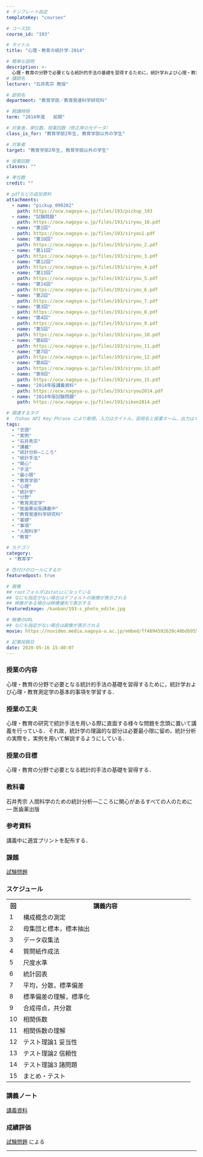 ```yaml
---
# テンプレート指定
templateKey: "courses"

# コースID
course_id: "193"

# タイトル
title: "心理・教育の統計学-2014"

# 簡単な説明
description: >-
  心理・教育の分野で必要となる統計的手法の基礎を習得するために，統計学および心理・教育測定学の基本的事項を学習する． ....
# 講師名
lecturer: "石井秀宗 教授"

# 部局名
department: "教育学部／教育発達科学研究科"

# 開講時限
term: "2014年度	前期"

# 対象者、単位数、授業回数（修正用の元データ）
class_is_for: "教育学部2年生, 教育学部以外の学生"

# 対象者
target: "教育学部2年生, 教育学部以外の学生"

# 授業回数
classes: ""

# 単位数
credit: ""

# pdfなどの追加資料
attachments:
  - name: "pickup_090202" 
    path: https://ocw.nagoya-u.jp/files/193/pickup_193
  - name: "試験問題" 
    path: https://ocw.nagoya-u.jp/files/193/siryou_16.pdf
  - name: "第1回" 
    path: https://ocw.nagoya-u.jp/files/193/siryou1.pdf
  - name: "第10回" 
    path: https://ocw.nagoya-u.jp/files/193/siryou_2.pdf
  - name: "第11回" 
    path: https://ocw.nagoya-u.jp/files/193/siryou_3.pdf
  - name: "第12回" 
    path: https://ocw.nagoya-u.jp/files/193/siryou_4.pdf
  - name: "第13回" 
    path: https://ocw.nagoya-u.jp/files/193/siryou_5.pdf
  - name: "第14回" 
    path: https://ocw.nagoya-u.jp/files/193/siryou_6.pdf
  - name: "第2回" 
    path: https://ocw.nagoya-u.jp/files/193/siryou_7.pdf
  - name: "第3回" 
    path: https://ocw.nagoya-u.jp/files/193/siryou_8.pdf
  - name: "第4回" 
    path: https://ocw.nagoya-u.jp/files/193/siryou_9.pdf
  - name: "第5回" 
    path: https://ocw.nagoya-u.jp/files/193/siryou_10.pdf
  - name: "第6回" 
    path: https://ocw.nagoya-u.jp/files/193/siryou_11.pdf
  - name: "第7回" 
    path: https://ocw.nagoya-u.jp/files/193/siryou_12.pdf
  - name: "第8回" 
    path: https://ocw.nagoya-u.jp/files/193/siryou_13.pdf
  - name: "第9回" 
    path: https://ocw.nagoya-u.jp/files/193/siryou_15.pdf
  - name: "2014年版講義資料" 
    path: https://ocw.nagoya-u.jp/files/193/siryou2014.pdf
  - name: "2014年版試験問題" 
    path: https://ocw.nagoya-u.jp/files/193/siken2014.pdf

# 関連するタグ
# （Yahoo API Key-Phrase により取得。入力はタイトル、部局名と授業ホーム、出力はキーフレーズ（tags））
tags:
  - "念頭"
  - "実例"
  - "石井秀宗"
  - "講義"
  - "統計分析—こころ"
  - "統計手法"
  - "関心"
  - "手法"
  - "最小限"
  - "教育学部"
  - "心理"
  - "統計学"
  - "分野"
  - "教育測定学"
  - "医歯薬出版講義中"
  - "教育発達科学研究科"
  - "基礎"
  - "事項"
  - "人間科学"
  - "教育"

# カテゴリ
category:
 - "教育学"

# 色付けのロールにするか
featuredpost: true

# 画像
## rootフォルダはstaticになっている
## なにも指定がない場合はデフォルトの画像が表示される
## 映像がある場合は映像優先で表示する
featuredimage: /kanban/193-s_photo_edite.jpg

# 映像のURL
## なにも指定がない場合は画像が表示される
movie: https://nuvideo.media.nagoya-u.ac.jp/embed/ff4894592639c48bdb9552f90c2f40327d9bf3f4

# 記事投稿日
date: 2020-05-16 15:40:07
---
```


### 授業の内容

心理・教育の分野で必要となる統計的手法の基礎を習得するために，統計学および心理・教育測定学の基本的事項を学習する．


### 授業の工夫

心理・教育の研究で統計手法を用いる際に直面する様々な問題を念頭に置いて講義を行っている．それ故，統計学の理論的な部分は必要最小限に留め，統計分析の実際を，実例を用いて解説するようにしている．





 

### 授業の目標

心理・教育の分野で必要となる統計的手法の基礎を習得する．

### 教科書

石井秀宗 人間科学のための統計分析—こころに関心があるすべての人のために— 医歯薬出版

### 参考資料

講義中に適宜プリントを配布する．

### 課題

[試験問題](https://ocw.nagoya-u.jp/files/193/siken2014.pdf) 


<h3>スケジュール</h3>
<table class="basic" width="455">
<tr>
<th width="20" class="center">回</th>
<th width="435" class="center">講義内容</th>
</tr>
<tr>
<td width="20" class="center">1</td>
<td width="435">構成概念の測定</td>
</tr>
<tr>
<td width="20" class="center">2</td>
<td width="435">母集団と標本，標本抽出</td>
</tr>
<tr>
<td width="20" class="center">3</td>
<td width="435">データ収集法</td>
</tr>
<tr>
<td width="20" class="center">4</td>
<td width="435">質問紙作成法</td>
</tr>
<tr>
<td width="20" class="center">5</td>
<td width="435">尺度水準</td>
</tr>
<tr>
<td width="20" class="center">6</td>
<td width="435">統計図表</td>
</tr>
<tr>
<td width="20" class="center">7</td>
<td width="435">平均，分散，標準偏差</td>
</tr>
<tr>
<td width="20" class="center">8</td>
<td width="435">標準偏差の理解，標準化</td>
</tr>
<tr>
<td width="20" class="center">9</td>
<td width="435">合成得点，共分散</td>
</tr>
<tr>
<td width="20" class="center">10</td>
<td width="435">相関係数</td>
</tr>
<tr>
<td width="20" class="center">11</td>
<td width="435">相関係数の理解</td>
</tr>
<tr>
<td width="20" class="center">12</td>
<td width="435">テスト理論1 妥当性</td>
</tr>
<tr>
<td width="20" class="center">13</td>
<td width="435">テスト理論2 信頼性</td>
</tr>
<tr>
<td width="20" class="center">14</td>
<td width="435">テスト理論3 諸問題 </td>
</tr>
<tr>
<td width="20" class="center">15</td>
<td width="435">まとめ・テスト</td>
</tr>
</table>


### 講義ノート

[講義資料](https://ocw.nagoya-u.jp/files/193/siryou2014.pdf) 






### 成績評価

[試験問題](https://ocw.nagoya-u.jp/files/193/siken2014.pdf) による





-----